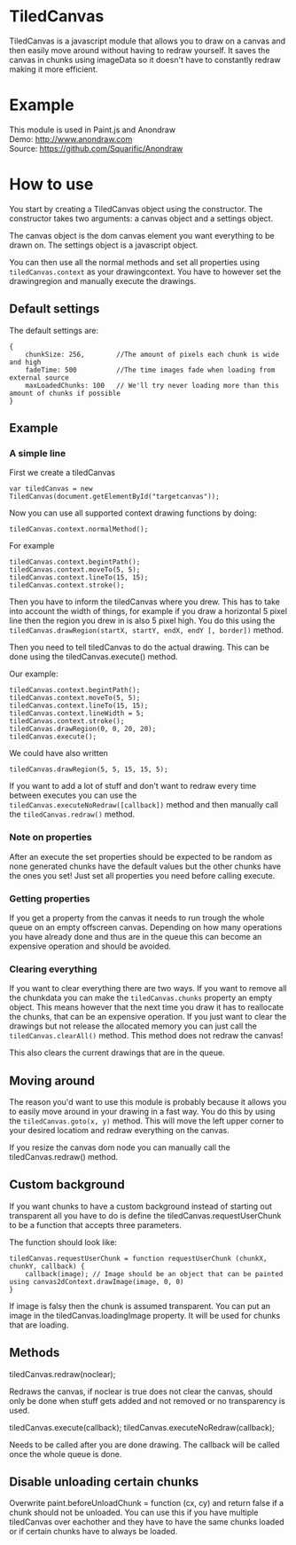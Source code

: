 # TiledCanvas

TiledCanvas is a javascript module that allows you to draw on a canvas and then
easily move around without having to redraw yourself. It saves the canvas in
chunks using imageData so it doesn't have to constantly redraw making it more
efficient.

# Example

This module is used in Paint.js and Anondraw    
Demo: http://www.anondraw.com    
Source: https://github.com/Squarific/Anondraw

# How to use

You start by creating a TiledCanvas object using the constructor.
The constructor takes two arguments: a canvas object and a settings object.

The canvas object is the dom canvas element you want everything to be drawn on.
The settings object is a javascript object.

You can then use all the normal methods and set all properties using
`tiledCanvas.context` as your drawingcontext. You have to however set the
drawingregion and manually execute the drawings.

## Default settings

The default settings are:

    {
        chunkSize: 256,        //The amount of pixels each chunk is wide and high
        fadeTime: 500          //The time images fade when loading from external source
        maxLoadedChunks: 100   // We'll try never loading more than this amount of chunks if possible
    }

## Example

### A simple line

First we create a tiledCanvas

    var tiledCanvas = new TiledCanvas(document.getElementById("targetcanvas"));

Now you can use all supported context drawing functions by doing:

    tiledCanvas.context.normalMethod();

For example

    tiledCanvas.context.begintPath();
    tiledCanvas.context.moveTo(5, 5);
    tiledCanvas.context.lineTo(15, 15);
    tiledCanvas.context.stroke();

Then you have to inform the tiledCanvas where you drew.
This has to take into account the width of things, for example if you draw a
horizontal 5 pixel line then the region you drew in is also 5 pixel high.
You do this using the `tiledCanvas.drawRegion(startX, startY, endX, endY [, border])` method.

Then you need to tell tiledCanvas to do the actual drawing. This can be done
using the tiledCanvas.execute() method.

Our example:

    tiledCanvas.context.begintPath();
    tiledCanvas.context.moveTo(5, 5);
    tiledCanvas.context.lineTo(15, 15);
    tiledCanvas.context.lineWidth = 5;
    tiledCanvas.context.stroke();
    tiledCanvas.drawRegion(0, 0, 20, 20);
    tiledCanvas.execute();

We could have also written

    tiledCanvas.drawRegion(5, 5, 15, 15, 5);

If you want to add a lot of stuff and don't want to redraw every time between
executes you can use the `tiledCanvas.executeNoRedraw([callback])` method and then
manually call the `tiledCanvas.redraw()` method.


### Note on properties

After an execute the set properties should be expected to be random as none
generated chunks have the default values but the other chunks have the ones you set!
Just set all properties you need before calling execute.

### Getting properties

If you get a property from the canvas it needs to run trough the whole queue on
an empty offscreen canvas. Depending on how many operations you have already
done and thus are in the queue this can become an expensive operation and should
be avoided.

### Clearing everything

If you want to clear everything there are two ways. If you want to remove all
the chunkdata you can make the `tiledCanvas.chunks` property an empty object.
This means however that the next time you draw it has to reallocate the chunks,
that can be an expensive operation. If you just want to clear the drawings but
not release the allocated memory you can just call the `tiledCanvas.clearAll()`
method. This method does not redraw the canvas!

This also clears the current drawings that are in the queue.

## Moving around

The reason you'd want to use this module is probably because it allows you to
easily move around in your drawing in a fast way. You do this by using the
`tiledCanvas.goto(x, y)` method. This will move the left upper corner to your
desired locatiom and redraw everything on the canvas.

If you resize the canvas dom node you can manually call the tiledCanvas.redraw()
method.

## Custom background

If you want chunks to have a custom background instead of starting out transparent
all you have to do is define the tiledCanvas.requestUserChunk to be a function
that accepts three parameters.

The function should look like:

    tiledCanvas.requestUserChunk = function requestUserChunk (chunkX, chunkY, callback) {
        callback(image); // Image should be an object that can be painted using canvas2dContext.drawImage(image, 0, 0)
    }

If image is falsy then the chunk is assumed transparent. You can put an image
in the tiledCanvas.loadingImage property. It will be used for chunks that are
loading.

## Methods

tiledCanvas.redraw(noclear);

Redraws the canvas, if noclear is true does not clear the canvas, should only
be done when stuff gets added and not removed or no transparency is used.

tiledCanvas.execute(callback); tiledCanvas.executeNoRedraw(callback);

Needs to be called after you are done drawing. The callback will be called once the whole queue is done.

## Disable unloading certain chunks

Overwrite paint.beforeUnloadChunk = function (cx, cy) and return false if a chunk should not be unloaded.
You can use this if you have multiple tiledCanvas over eachother and they have to have the same chunks loaded or if certain chunks have to always be loaded.
